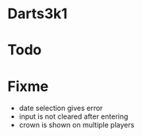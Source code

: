 # Darts3k1

# Todo

# Fixme

- date selection gives error
- input is not cleared after entering
- crown is shown on multiple players